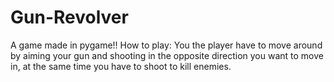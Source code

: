 # Gun-Revolver
A game made in pygame!!
How to play:
You the player have to move around by aiming your gun and shooting in the opposite direction you want to move in, at the same time you have to shoot to kill enemies.
